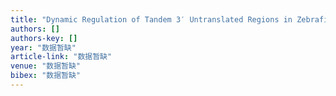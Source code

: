 ```yaml
---
title: "Dynamic Regulation of Tandem 3′ Untranslated Regions in Zebrafish Spleen Cells during Immune Response"
authors: []
authors-key: []
year: "数据暂缺"
article-link: "数据暂缺"
venue: "数据暂缺"
bibex: "数据暂缺"
---
```

